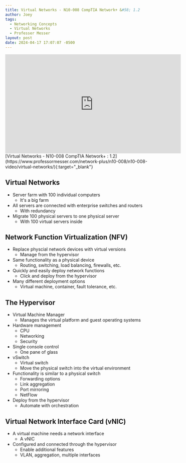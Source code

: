 ```yaml
---
title: Virtual Networks - N10-008 CompTIA Network+ &#58; 1.2
author: Joey
tags:
  - Networking Concepts
  - Virtual Networks
  - Professer Messer 
layout: post
date: 2024-04-17 17:07:07 -0500
---
```


<div class="container">
    <iframe class="responsive-iframe" width="560" height="315" src="https://www.youtube.com/embed/A29g5-Os-u8?si=ykwld7QpDsHeALeX" title="YouTube video player" frameborder="0" allow="accelerometer; autoplay; clipboard-write; encrypted-media; gyroscope; picture-in-picture; web-share" referrerpolicy="strict-origin-when-cross-origin" allowfullscreen></iframe>
</div>
[Virtual Networks - N10-008 CompTIA Network+ : 1.2](https://www.professormesser.com/network-plus/n10-008/n10-008-video/virtual-networks/){:target="_blank"}

## Virtual Networks

- Server farm with 100 individual computers
  - It's a big farm
- All servers are connected with enterprise switches and routers
  - With redundancy
- Migrate 100 physical servers to one physical server
  - With 100 virtual servers inside

## Network Function Virtualization (NFV)
- Replace physcial network devices with virtual versions
  - Manage from the hypervisor
- Same functionality as a physical device
  - Routing, switching, load balancing, firewalls, etc.
- Quickly and easily deploy network functions
  - Click and deploy from the hypervisor
- Many different deployment options
  - Virtual machine, container, fault tolerance, etc.

## The Hypervisor 

- Virtual Machine Manager
  - Manages the virtual platform and guest operating systems
- Hardware management
  - CPU
  - Networking
  - Security
- Single console control
  - One pane of glass
- vSwitch
  - Virtual switch
  - Move the physical switch into the virtual environment
- Functionality is similar to a physical switch
  - Forwarding options
  - Link aggregation
  - Port mirroring
  - NetFlow
- Deploy from the hypervisor
  - Automate with orchestration

## Virtual Network Interface Card (vNIC)
  - A virtual machine needs a network interface
    - A vNIC
  - Configured and connected through the hypervisor
    - Enable additional features 
    - VLAN, aggregation, multiple interfaces